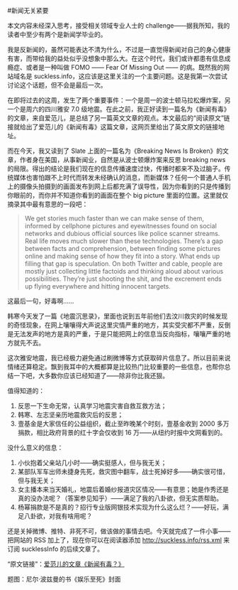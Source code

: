 #新闻无关紧要

<!-- description: 对个人来说，新闻为什么无关紧要？ -->
<!-- date: 2013-04-21 -->

本文内容未经深入思考，接受相关领域专业人士的 challenge——据我所知，我的读者中至少有两个是新闻学毕业的。

我是反新闻的，虽然可能表达不清为什么，不过是一直觉得新闻对自己的身心健康有害，而带给我的益处似乎没想象中那么大。在这个时代，我们或许都患有信息成瘾症、或者是一种叫做 FOMO —— Fear Of Missing Out —— 的病。既然我的网站域名是 suckless.info，这应该是这里关注的一个主要问题。这是我第一次尝试讨论这个话题，但不会是最后一次。

在即将过去的这周，发生了两个重要事件：一个是周一的波士顿马拉松爆炸案，另一个是周六的四川雅安 7.0 级地震。在此之前，我正好读到一篇名为《新闻有毒》的文章，来自爱范儿，是总结了另一篇英文文章的观点。本文最后的“阅读原文”链接就给出了爱范儿的《新闻有毒》这篇文章，这网页里给出了英文原文的链接地址。

而在今天，我又读到了 Slate 上面的一篇名为《Breaking News Is Broken》的文章，作者身在美国，从事新闻业，自然是从波士顿爆炸案来反思 breaking news 的局限。得出的结论是我们现在的信息传播速度过快，传播时都来不及过脑子。传统媒体也害怕跟不上时代而转发未经确认的消息，而新媒体？任何一个普通人手机上的摄像头拍摄到的画面发布到网上后都充满了误导性，因为你看到的只是传播到你眼前的，而你并不知道你看到的画面在整个 big picture 里面的位置。这里就仅摘录其中最有意思的一段吧：

> We get stories much faster than we can make sense of them, informed by cellphone pictures and eyewitnesses found on social networks and dubious official sources like police scanner streams. Real life moves much slower than these technologies. There’s a gap between facts and comprehension, between finding some pictures online and making sense of how they fit into a story. What ends up filling that gap is speculation. On both Twitter and cable, people are mostly just collecting little factoids and thinking aloud about various possibilities. They’re just shooting the shit, and the excrement ends up flying everywhere and hitting innocent targets.

这最后一句，好毒啊……

韩寒今天发了一篇《地震沉思录》，里面也说到五年前他们去汶川救灾的时候发现的奇怪现象，在网上嚷嚷得大声说这里灾情严重的地方，其实受灾都不严重，反倒是无法发声的地方是真的严重，于是只能把网上的信息当反向指标，嚷嚷严重的地方就先不去。

这次雅安地震，我已经极力避免通过刷微博等方式获取碎片信息了。所以目前来说情绪还算稳定。飘到我耳中的大概都算是比较热门比较重要的一些信息，也帮你总结一下吧，大多数你应该已经知道了——除非你比我还狠。

值得知道的：

1. 反思一下生命无常，认真学习地震灾害自救互救方法；
2. 韩寒、左志坚亲历地震救灾后的反思；
3. 壹基金是大家信任的公益组织，截止至昨晚某个时刻，壹基金收到 2000 多万捐款，相比政府背景的红十字会仅收到 16 万——从纽约时报中文网看到的。

没什么意义的信息：

1. 小伙抱着父亲站几小时——确实挺感人，但与我无关；
2. 某部队军车出师未捷身先死，救灾图中翻车，战士死掉好多——确实很可惜，但与我无关；
3. 女主播本来当天婚礼，地震后着婚纱报道灾区情况——有意思；她是作秀还是真的没办法呢？（答案参见知乎）——满足了我的八卦欲，但无实质帮助。
4. 杨幂捐款是不是真的？招行专业版网银技术实现为什么这么烂？——好玩，满足八卦欲，对我有啥用呢？

还是关掉微博、推特、非死不可，做该做的事情去吧。今天就完成了一件小事——把网站的 RSS 加上了，现在你可以在阅读器添加 http://suckless.info/rss.xml 来订阅 sucklessInfo 的后续文章了。

“原文链接”：[爱范儿的文章《新闻有毒？》](http://www.ifanr.com/277026)

题图：尼尔·波兹曼的书《娱乐至死》封面​
